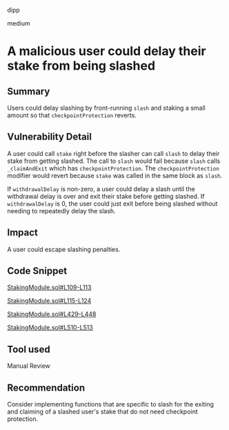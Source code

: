 dipp

medium

# A malicious user could delay their stake from being slashed

## Summary

Users could delay slashing by front-running ```slash``` and staking a small amount so that ```checkpointProtection``` reverts.

## Vulnerability Detail

A user could call ```stake``` right before the slasher can call ```slash``` to delay their stake from getting slashed. The call to ```slash``` would fail because ```slash``` calls ```_claimAndExit``` which has ```checkpointProtection```. The ```checkpointProtection``` modifier would revert because ```stake``` was called in the same block as ```slash```.

If ```withdrawalDelay``` is non-zero, a user could delay a slash until the withdrawal delay is over and exit their stake before getting slashed. If ```withdrawalDelay``` is 0, the user could just exit before being slashed without needing to repeatedly delay the slash.

## Impact

A user could escape slashing penalties.

## Code Snippet

[StakingModule.sol#L109-L113](https://github.com/sherlock-audit/2023-02-telcoin/blob/main/telcoin-audit/contracts/staking/StakingModule.sol#L109-L113)

[StakingModule.sol#L115-L124](https://github.com/sherlock-audit/2023-02-telcoin/blob/main/telcoin-audit/contracts/staking/StakingModule.sol#L115-L124)

[StakingModule.sol#L429-L448](https://github.com/sherlock-audit/2023-02-telcoin/blob/main/telcoin-audit/contracts/staking/StakingModule.sol#L429-L448)

[StakingModule.sol#L510-L513](https://github.com/sherlock-audit/2023-02-telcoin/blob/main/telcoin-audit/contracts/staking/StakingModule.sol#L510-L513)

## Tool used

Manual Review

## Recommendation

Consider implementing functions that are specific to slash for the exiting and claiming of a slashed user's stake that do not need checkpoint protection.
